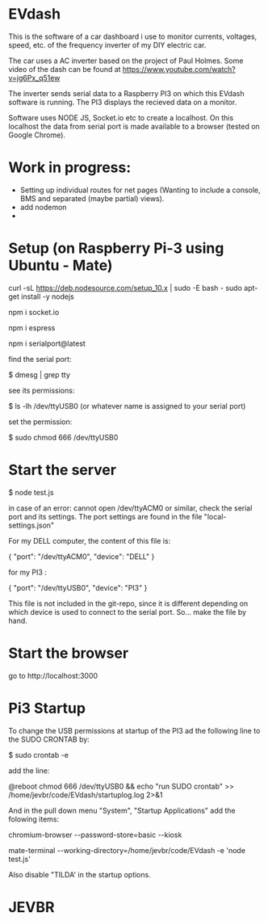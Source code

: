 # EVdash


This is the software of a car dashboard i use to monitor currents, voltages, speed, etc. of the frequency inverter of my DIY electric car.

The car uses a AC inverter based on the project of Paul Holmes. Some video of the dash can be found at https://www.youtube.com/watch?v=jg6Px_q51ew

The inverter sends serial data to a Raspberry PI3 on which this EVdash software is running. The PI3 displays the recieved data on a monitor.

Software uses NODE JS, Socket.io etc to create a localhost. On this localhost the data from serial port is made available to a browser (tested on Google Chrome).

# Work in progress:

- Setting up individual routes for net pages (Wanting to include a console, BMS and separated (maybe partial) views).
- add nodemon
-

# Setup (on Raspberry Pi-3 using Ubuntu - Mate)

curl -sL https://deb.nodesource.com/setup_10.x | sudo -E bash -
sudo apt-get install -y nodejs

npm i socket.io

npm i espress

npm i serialport@latest

find the serial port:

$ dmesg | grep tty

see its permissions:

$ ls -lh /dev/ttyUSB0 (or whatever name is assigned to your serial port)

set the permission:

$ sudo chmod 666 /dev/ttyUSB0

# Start the server

$ node test.js

in case of an error: cannot open /dev/ttyACM0 or similar, check the serial port and its settings. The port settings are found in the file "local-settings.json"

For my DELL computer, the content of this file is:

{
  "port": "/dev/ttyACM0",
  "device": "DELL"
}

for my PI3 :

{
  "port": "/dev/ttyUSB0",
  "device": "PI3"
}

This file is not included in the git-repo, since it is different depending on which device is used to connect to the serial port. So... make the file by hand.

# Start the browser

go to http://localhost:3000

# Pi3 Startup

To change the USB permissions at startup of the PI3 ad the following line to the SUDO CRONTAB by:

$ sudo crontab -e

add the line:

@reboot chmod 666 /dev/ttyUSB0 && echo "run SUDO crontab" >> /home/jevbr/code/EVdash/startuplog.log 2>&1

And in the pull down menu "System", "Startup Applications" add the folowing items:

chromium-browser --password-store=basic --kiosk

mate-terminal --working-directory=/home/jevbr/code/EVdash -e 'node test.js'

Also disable "TILDA' in the startup options.

# JEVBR

